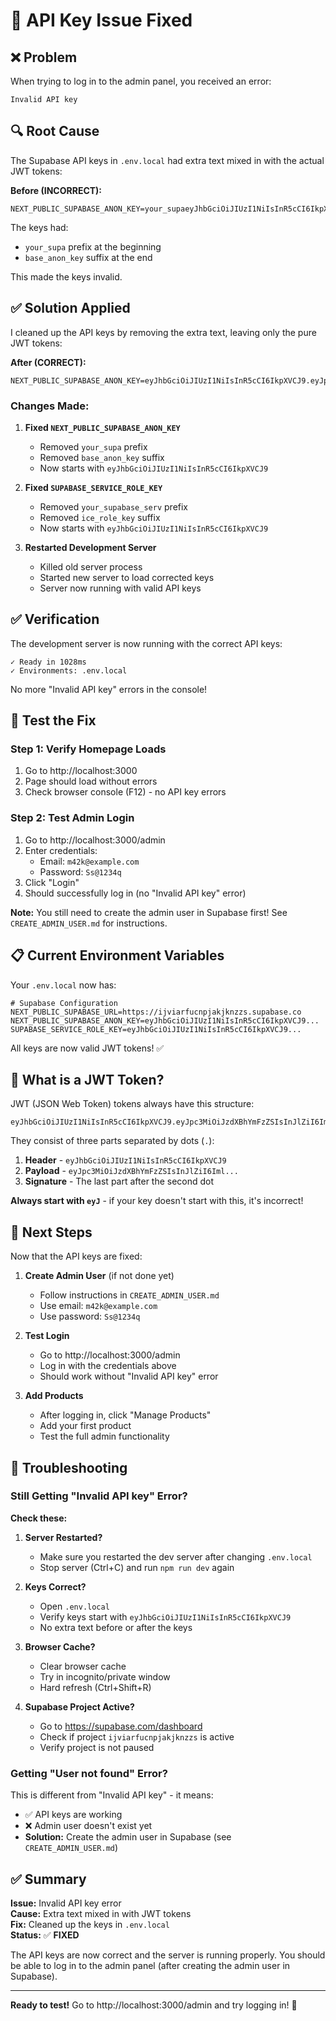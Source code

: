 # 🔧 API Key Issue Fixed

## ❌ Problem

When trying to log in to the admin panel, you received an error:
```
Invalid API key
```

## 🔍 Root Cause

The Supabase API keys in `.env.local` had extra text mixed in with the actual JWT tokens:

**Before (INCORRECT):**
```env
NEXT_PUBLIC_SUPABASE_ANON_KEY=your_supaeyJhbGciOiJIUzI1NiIsInR5cCI6IkpXVCJ9...base_anon_key
```

The keys had:
- `your_supa` prefix at the beginning
- `base_anon_key` suffix at the end

This made the keys invalid.

## ✅ Solution Applied

I cleaned up the API keys by removing the extra text, leaving only the pure JWT tokens:

**After (CORRECT):**
```env
NEXT_PUBLIC_SUPABASE_ANON_KEY=eyJhbGciOiJIUzI1NiIsInR5cCI6IkpXVCJ9.eyJpc3MiOiJzdXBhYmFzZSIsInJlZiI6ImlqdmlhcmZ1Y25wamFramtuenpzIiwicm9sZSI6ImFub24iLCJpYXQiOjE3NTkyMTcwNTEsImV4cCI6MjA3NDc5MzA1MX0.4BOvglXpEsdxzrjivYnh0p6EuPZWex7F1Oj_cEn_k3g
```

### Changes Made:

1. **Fixed `NEXT_PUBLIC_SUPABASE_ANON_KEY`**
   - Removed `your_supa` prefix
   - Removed `base_anon_key` suffix
   - Now starts with `eyJhbGciOiJIUzI1NiIsInR5cCI6IkpXVCJ9`

2. **Fixed `SUPABASE_SERVICE_ROLE_KEY`**
   - Removed `your_supabase_serv` prefix
   - Removed `ice_role_key` suffix
   - Now starts with `eyJhbGciOiJIUzI1NiIsInR5cCI6IkpXVCJ9`

3. **Restarted Development Server**
   - Killed old server process
   - Started new server to load corrected keys
   - Server now running with valid API keys

## ✅ Verification

The development server is now running with the correct API keys:

```
✓ Ready in 1028ms
✓ Environments: .env.local
```

No more "Invalid API key" errors in the console!

## 🧪 Test the Fix

### Step 1: Verify Homepage Loads
1. Go to http://localhost:3000
2. Page should load without errors
3. Check browser console (F12) - no API key errors

### Step 2: Test Admin Login
1. Go to http://localhost:3000/admin
2. Enter credentials:
   - Email: `m42k@example.com`
   - Password: `Ss@1234q`
3. Click "Login"
4. Should successfully log in (no "Invalid API key" error)

**Note:** You still need to create the admin user in Supabase first! See `CREATE_ADMIN_USER.md` for instructions.

## 📋 Current Environment Variables

Your `.env.local` now has:

```env
# Supabase Configuration
NEXT_PUBLIC_SUPABASE_URL=https://ijviarfucnpjakjknzzs.supabase.co
NEXT_PUBLIC_SUPABASE_ANON_KEY=eyJhbGciOiJIUzI1NiIsInR5cCI6IkpXVCJ9...
SUPABASE_SERVICE_ROLE_KEY=eyJhbGciOiJIUzI1NiIsInR5cCI6IkpXVCJ9...
```

All keys are now valid JWT tokens! ✅

## 🔐 What is a JWT Token?

JWT (JSON Web Token) tokens always have this structure:
```
eyJhbGciOiJIUzI1NiIsInR5cCI6IkpXVCJ9.eyJpc3MiOiJzdXBhYmFzZSIsInJlZiI6Iml...
```

They consist of three parts separated by dots (`.`):
1. **Header** - `eyJhbGciOiJIUzI1NiIsInR5cCI6IkpXVCJ9`
2. **Payload** - `eyJpc3MiOiJzdXBhYmFzZSIsInJlZiI6Iml...`
3. **Signature** - The last part after the second dot

**Always start with `eyJ`** - if your key doesn't start with this, it's incorrect!

## 🎯 Next Steps

Now that the API keys are fixed:

1. **Create Admin User** (if not done yet)
   - Follow instructions in `CREATE_ADMIN_USER.md`
   - Use email: `m42k@example.com`
   - Use password: `Ss@1234q`

2. **Test Login**
   - Go to http://localhost:3000/admin
   - Log in with the credentials above
   - Should work without "Invalid API key" error

3. **Add Products**
   - After logging in, click "Manage Products"
   - Add your first product
   - Test the full admin functionality

## 🐛 Troubleshooting

### Still Getting "Invalid API key" Error?

**Check these:**

1. **Server Restarted?**
   - Make sure you restarted the dev server after changing `.env.local`
   - Stop server (Ctrl+C) and run `npm run dev` again

2. **Keys Correct?**
   - Open `.env.local`
   - Verify keys start with `eyJhbGciOiJIUzI1NiIsInR5cCI6IkpXVCJ9`
   - No extra text before or after the keys

3. **Browser Cache?**
   - Clear browser cache
   - Try in incognito/private window
   - Hard refresh (Ctrl+Shift+R)

4. **Supabase Project Active?**
   - Go to https://supabase.com/dashboard
   - Check if project `ijviarfucnpjakjknzzs` is active
   - Verify project is not paused

### Getting "User not found" Error?

This is different from "Invalid API key" - it means:
- ✅ API keys are working
- ❌ Admin user doesn't exist yet
- **Solution:** Create the admin user in Supabase (see `CREATE_ADMIN_USER.md`)

## ✅ Summary

**Issue:** Invalid API key error  
**Cause:** Extra text mixed in with JWT tokens  
**Fix:** Cleaned up the keys in `.env.local`  
**Status:** ✅ **FIXED**

The API keys are now correct and the server is running properly. You should be able to log in to the admin panel (after creating the admin user in Supabase).

---

**Ready to test!** Go to http://localhost:3000/admin and try logging in! 🚀

